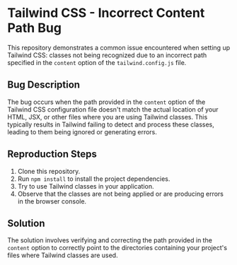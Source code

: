 # Tailwind CSS - Incorrect Content Path Bug

This repository demonstrates a common issue encountered when setting up Tailwind CSS: classes not being recognized due to an incorrect path specified in the `content` option of the `tailwind.config.js` file.

## Bug Description
The bug occurs when the path provided in the `content` option of the Tailwind CSS configuration file doesn't match the actual location of your HTML, JSX, or other files where you are using Tailwind classes. This typically results in Tailwind failing to detect and process these classes, leading to them being ignored or generating errors.

## Reproduction Steps
1. Clone this repository.
2. Run `npm install` to install the project dependencies.
3. Try to use Tailwind classes in your application.
4. Observe that the classes are not being applied or are producing errors in the browser console.

## Solution
The solution involves verifying and correcting the path provided in the `content` option to correctly point to the directories containing your project's files where Tailwind classes are used.